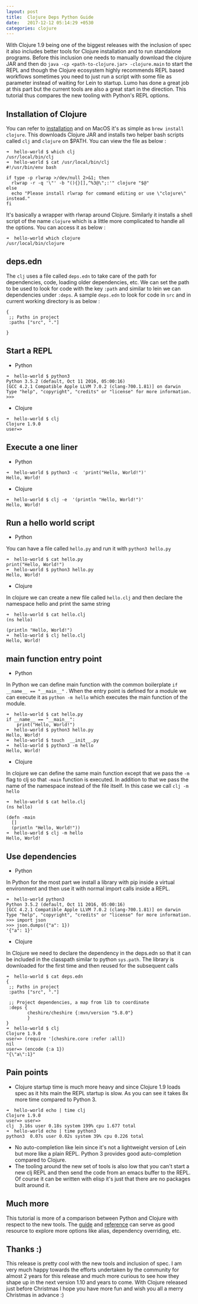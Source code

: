 ```yaml
---
layout: post
title:  Clojure Deps Python Guide
date:   2017-12-12 05:14:29 +0530
categories: clojure
---
```


With Clojure 1.9 being one of the biggest releases with the inclusion of spec it also includes better tools for Clojure installation and to run standalone programs. Before this inclusion one needs to manually download the clojure JAR and then do `java -cp <path-to-clojure.jar> -clojure.main` to start the REPL and though the Clojure ecosystem highly recommends REPL based workflows sometimes you need to just run a script with some file as parameter instead of waiting for Lein to startup. Lumo has done a great job at this part but the current tools are also a great start in the direction. This tutorial thus compares the new tooling with Python's REPL options.

## Installation of Clojure

You can refer to [installation](https://clojure.org/guides/getting_started) and on MacOS it's as simple as `brew install clojure`. This downloads Clojure JAR and installs two helper bash scripts called `clj` and `clojure` on $PATH. You can view the file as below :

```shell
➜  hello-world $ which clj
/usr/local/bin/clj
➜  hello-world $ cat /usr/local/bin/clj
#!/usr/bin/env bash

if type -p rlwrap >/dev/null 2>&1; then
  rlwrap -r -q '\"' -b "(){}[],^%3@\";:'" clojure "$@"
else
  echo "Please install rlwrap for command editing or use \"clojure\" instead."
fi
```

It's basically a wrapper with rlwrap around Clojure. Similarly it installs a shell script of the name `clojure` which is a little more complicated to handle all the options. You can access it as below :

```shell
➜  hello-world which clojure
/usr/local/bin/clojure
```

## deps.edn

The `clj` uses a file called `deps.edn` to take care of the path for dependencies, code, loading older dependencies, etc. We can set the path to be used to look for code with the key `:path` and similar to lein we can dependencies under `:deps`. A sample `deps.edn` to look for code in `src` and in current working directory is as below :

```
{
 ;; Paths in project
 :paths ["src", "."]

}
 ```

## Start a REPL

* Python

```shell
➜  hello-world $ python3
Python 3.5.2 (default, Oct 11 2016, 05:00:16)
[GCC 4.2.1 Compatible Apple LLVM 7.0.2 (clang-700.1.81)] on darwin
Type "help", "copyright", "credits" or "license" for more information.
>>>
```

* Clojure

```shell
➜  hello-world $ clj
Clojure 1.9.0
user=>
```

## Execute a one liner

* Python

```shell
➜  hello-world $ python3 -c  'print("Hello, World!")'
Hello, World!
```

* Clojure

```shell
➜  hello-world $ clj -e  '(println "Hello, World!")'
Hello, World!
```

## Run a hello world script

* Python

You can have a file called `hello.py` and run it with `python3 hello.py`

```
➜  hello-world $ cat hello.py
print("Hello, World!")
➜  hello-world $ python3 hello.py
Hello, World!
```

* Clojure

In clojure we can create a new file called `hello.clj` and then declare the namespace hello and print the same string

```shell
➜  hello-world $ cat hello.clj
(ns hello)

(println "Hello, World!")
➜  hello-world $ clj hello.clj
Hello, World!
```

## main function entry point

* Python

In Python we can define main function with the common boilerplate `if __name__ == "__main__"` . When the entry point is defined for a module we can execute it as `python -m hello` which executes the main function of the module.

```shell
➜  hello-world $ cat hello.py
if __name__ == "__main__":
    print("Hello, World!")
➜  hello-world $ python3 hello.py
Hello, World!
➜  hello-world $ touch  __init__.py
➜  hello-world $ python3 -m hello
Hello, World!
```

* Clojure

In clojure we can define the same main function except that we pass the `-m` flag to clj so that `-main` function is executed. In addition to that we pass the name of the namespace instead of the file itself. In this case we call `clj -m hello`

```shell
➜  hello-world $ cat hello.clj
(ns hello)

(defn -main
  []
  (println "Hello, World!"))
➜  hello-world $ clj -m hello
Hello, World!
```

## Use dependencies

* Python

In Python for the most part we install a library with pip inside a virtual environment and then use it with normal import calls inside a REPL.

```shell
➜  hello-world python3
Python 3.5.2 (default, Oct 11 2016, 05:00:16)
[GCC 4.2.1 Compatible Apple LLVM 7.0.2 (clang-700.1.81)] on darwin
Type "help", "copyright", "credits" or "license" for more information.
>>> import json
>>> json.dumps({"a": 1})
'{"a": 1}'
```

* Clojure

In Clojure we need to declare the dependency in the deps.edn so that it can be included in the classpath similar to python `sys.path`. The library is downloaded for the first time and then reused for the subsequent calls

```shell
➜  hello-world $ cat deps.edn
{
 ;; Paths in project
 :paths ["src", "."]

 ;; Project dependencies, a map from lib to coordinate
 :deps {
        cheshire/cheshire {:mvn/version "5.8.0"}
        }
}
➜  hello-world $ clj
Clojure 1.9.0
user=> (require '[cheshire.core :refer :all])
nil
user=> (encode {:a 1})
"{\"a\":1}"
```

## Pain points

* Clojure startup time is much more heavy and since Clojure 1.9 loads spec as it hits main the REPL startup is slow. As you can see it takes 8x more time compared to Python 3.

```
➜  hello-world echo | time clj
Clojure 1.9.0
user=> user=>
clj  3.16s user 0.18s system 199% cpu 1.677 total
➜  hello-world echo | time python3
python3  0.07s user 0.02s system 39% cpu 0.226 total
```

* No auto-completion like lein since it's not a lightweight version of Lein but more like a plain REPL. Python 3 provides good auto-completion compared to Clojure.
* The tooling around the new set of tools is also low that you can't start a new clj REPL and then send the code from an emacs buffer to the REPL. Of course it can be written with elisp it's just
that there are no packages built around it.

## Much more

This tutorial is more of a comparison between Python and Clojure with respect to the new tools. The [guide](https://clojure.org/guides/deps_and_cli) and [reference](https://clojure.org/reference/deps_and_cli) can serve as good resource to explore more options like alias, dependency overriding, etc.

## Thanks :)

This release is pretty cool with the new tools and inclusion of spec. I am very much happy towards the efforts undertaken by the community for almost 2 years for this release and much more curious to see how they shape up in the next version 1.10 and years to come. With Clojure released just before Christmas I hope you have more fun and wish you all a merry Christmas in advance :)
